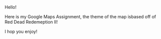 Hello!

Here is my Google Maps Assignment, the theme of the map isbased off of Red Dead Redemeption II!

I hop you enjoy!
